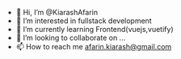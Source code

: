 - 👋 Hi, I’m @KiarashAfarin
- 👀 I’m interested in fullstack development
- 🌱 I’m currently learning Frontend(vuejs,vuetify)
- 💞️ I’m looking to collaborate on ...
- 📫 How to reach me afarin.kiarash@gmail.com

<!---
kiarashafarin/kiarashafarin is a ✨ special ✨ repository because its `README.md` (this file) appears on your GitHub profile.
You can click the Preview link to take a look at your changes.
--->
